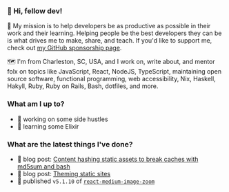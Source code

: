### 👋 Hi, fellow dev!

💜 My mission is to help developers be as productive as possible in their work and their learning. Helping people be the best developers they can be is what drives me to make, share, and teach. If you'd like to support me, check out [my GitHub sponsorship page](https://github.com/sponsors/rpearce/).

🗺️ I'm from Charleston, SC, USA, and I work on, write about, and mentor folx on topics like JavaScript, React, NodeJS, TypeScript, maintaining open source software, functional programming, web accessibility, Nix, Haskell, Hakyll, Ruby, Ruby on Rails, Bash, dotfiles, and more. 

### What am I up to?

* 🚧 working on some side hustles
* 🌱 learning some Elixir

### What are the latest things I've done?

* 📝 blog post: [Content hashing static assets to break caches with md5sum and bash](https://robertwpearce.com/content-hashing-static-assets-to-break-caches-with-md5sum-and-bash.html)
* 📝 blog post: [Theming static sites](https://robertwpearce.com/theming-static-sites.html)
* 🔎 published `v5.1.10` of [`react-medium-image-zoom`](https://github.com/rpearce/image-zoom)
